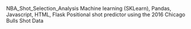 NBA_Shot_Selection_Analysis
Machine learning (SKLearn), Pandas, Javascript, HTML, Flask
Positional shot predictor using the 2016 Chicago Bulls Shot Data






